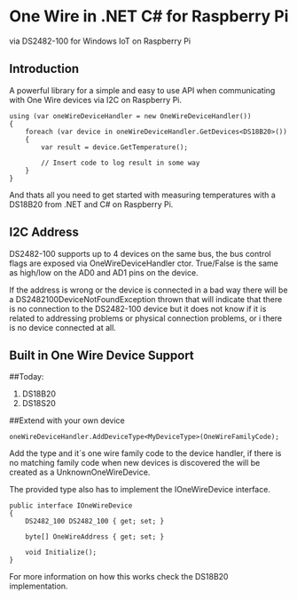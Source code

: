 One Wire in .NET C# for Raspberry Pi
=========================
via DS2482-100 for Windows IoT on Raspberry Pi

Introduction
------------

A powerful library for a simple and easy to use API when communicating with One Wire devices via I2C on Raspberry Pi.

    using (var oneWireDeviceHandler = new OneWireDeviceHandler())
    {
        foreach (var device in oneWireDeviceHandler.GetDevices<DS18B20>())
        {
            var result = device.GetTemperature();
            
            // Insert code to log result in some way
        }
    }

And thats all you need to get started with measuring temperatures with a DS18B20 from .NET and C# on Raspberry Pi.

I2C Address
-----------

DS2482-100 supports up to 4 devices on the same bus, the bus control flags are exposed via OneWireDeviceHandler ctor. True/False is the same as high/low on the AD0 and AD1 pins on the device.

If the address is wrong or the device is connected in a bad way there will be a DS2482100DeviceNotFoundException thrown that will indicate that there is no connection to the DS2482-100 device but it does not know if it is related to addressing problems or physical connection problems, or i there is no device connected at all.

Built in One Wire Device Support
--------------
##Today:
1. DS18B20
2. DS18S20

##Extend with your own device

    oneWireDeviceHandler.AddDeviceType<MyDeviceType>(OneWireFamilyCode);

Add the type and it´s one wire family code to the device handler, if there is no matching family code when new devices is discovered the will be created as a UnknownOneWireDevice.

The provided type also has to implement the IOneWireDevice interface.

    public interface IOneWireDevice
    {
        DS2482_100 DS2482_100 { get; set; }
        
        byte[] OneWireAddress { get; set; }
        
        void Initialize();
    }

For more information on how this works check the DS18B20 implementation.
